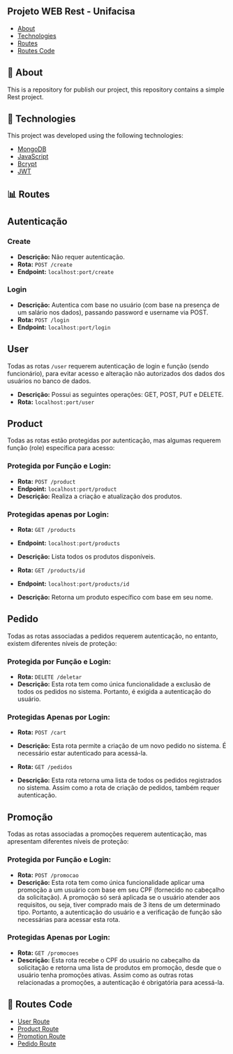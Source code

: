 ## Projeto WEB Rest - Unifacisa

- [About](#ancora1)
- [Technologies](#ancora2)
- [Routes](#ancora3)
- [Routes Code](#ancora4)

## 💭 About

<a id="#ancora1"></a>
This is a repository for publish our project, this repository contains a simple Rest project.

## 🧪 Technologies

<a id="#ancora2"></a>
This project was developed using the following technologies:

- [MongoDB](https://www.mongodb.com/pt-br)
- [JavaScript](https://developer.mozilla.org/pt-BR/docs/Web/JavaScript)
- [Bcrypt](https://www.npmjs.com/package/bcrypt)
- [JWT](https://jwt.io)

## 📊 Routes

<a id="#ancora3"></a>

## Autenticação

### Create

- **Descrição:** Não requer autenticação.
- **Rota:** `POST /create`
- **Endpoint:** `localhost:port/create`

### Login

- **Descrição:** Autentica com base no usuário (com base na presença de um salário nos dados), passando password e username via POST.
- **Rota:** `POST /login`
- **Endpoint:** `localhost:port/login`

## User

Todas as rotas `/user` requerem autenticação de login e função (sendo funcionário), para evitar acesso e alteração não autorizados dos dados dos usuários no banco de dados.

- **Descrição:** Possui as seguintes operações: GET, POST, PUT e DELETE.
- **Rota:** `localhost:port/user`

## Product

Todas as rotas estão protegidas por autenticação, mas algumas requerem função (role) específica para acesso:

### Protegida por Função e Login:

- **Rota:** `POST /product`
- **Endpoint:** `localhost:port/product`
- **Descrição:** Realiza a criação e atualização dos produtos.

### Protegidas apenas por Login:

- **Rota:** `GET /products`
- **Endpoint:** `localhost:port/products`
- **Descrição:** Lista todos os produtos disponíveis.

- **Rota:** `GET /products/id`
- **Endpoint:** `localhost:port/products/id`
- **Descrição:** Retorna um produto específico com base em seu nome.

## Pedido

Todas as rotas associadas a pedidos requerem autenticação, no entanto, existem diferentes níveis de proteção:

### Protegida por Função e Login:

- **Rota:** `DELETE /deletar`
- **Descrição:** Esta rota tem como única funcionalidade a exclusão de todos os pedidos no sistema. Portanto, é exigida a autenticação do usuário.

### Protegidas Apenas por Login:

- **Rota:** `POST /cart`
- **Descrição:** Esta rota permite a criação de um novo pedido no sistema. É necessário estar autenticado para acessá-la.

- **Rota:** `GET /pedidos`
- **Descrição:** Esta rota retorna uma lista de todos os pedidos registrados no sistema. Assim como a rota de criação de pedidos, também requer autenticação.

## Promoção

Todas as rotas associadas a promoções requerem autenticação, mas apresentam diferentes níveis de proteção:

### Protegida por Função e Login:

- **Rota:** `POST /promocao`
- **Descrição:** Esta rota tem como única funcionalidade aplicar uma promoção a um usuário com base em seu CPF (fornecido no cabeçalho da solicitação). A promoção só será aplicada se o usuário atender aos requisitos, ou seja, tiver comprado mais de 3 itens de um determinado tipo. Portanto, a autenticação do usuário e a verificação de função são necessárias para acessar esta rota.

### Protegidas Apenas por Login:

- **Rota:** `GET /promocoes`
- **Descrição:** Esta rota recebe o CPF do usuário no cabeçalho da solicitação e retorna uma lista de produtos em promoção, desde que o usuário tenha promoções ativas. Assim como as outras rotas relacionadas a promoções, a autenticação é obrigatória para acessá-la.

## 📝 Routes Code

<a id="#ancora4"></a>

- [User Route](/src/routers/userRouter.js)
- [Product Route](/src/routers/productRouter.js)
- [Promotion Route](/src/routers/promotionRouter.js)
- [Pedido Route](/src/routers/pedidoRoute.js)